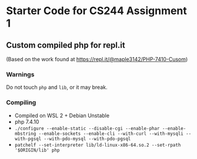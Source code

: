 # Starter Code for CS244 Assignment 1

## Custom compiled php for repl.it
(Based on the work found at https://repl.it/@maple3142/PHP-7410-Cusom)

### Warnings

Do not touch `php` and `lib`, or it may break.

### Compiling

* Compiled on WSL 2 + Debian Unstable
* php 7.4.10
* `./configure --enable-static --disable-cgi --enable-phar --enable-mbstring --enable-sockets --enable-cli --with-curl --with-mysqli --with-pgsql --with-pdo-mysql --with-pdo-pgsql`
* `patchelf --set-interpreter lib/ld-linux-x86-64.so.2 --set-rpath '$ORIGIN/lib' php`
